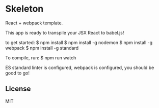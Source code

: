 # Skeleton

React + webpack template.

This app is ready to transpile your JSX React to babel.js!

to get started:
$ npm install
$ npm install -g nodemon
$ npm install -g webpack
$ npm install -g standard

To compile, run:
$ npm run watch

ES standard linter is configured, webpack is configured, you should be good to go!

## License

MIT

